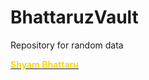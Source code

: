 # BhattaruzVault
Repository for random data
<html><p>
<title>Greetings</title>

<p>
<body><b><u>
<Font color = FFD700>Shyam Bhattaru </font></u></b>

<p><i> </i>
</body>
</html>
